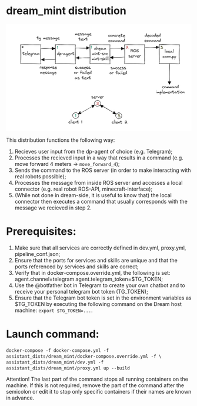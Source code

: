 # dream_mint distribution

![Architecture](architecture.png)

This distribution functions the following way:
1. Recieves user input from the dp-agent of choice (e.g. Telegram);
2. Processes the recieved input in a way that results in a command (e.g. move forward 4 meters -> `move_forward_4`);
3. Sends the command to the ROS server (in order to make interacting with real robots possible);
4. Processes the message from inside ROS server and accesses a local connector (e.g. real robot ROS-API, minecraft-interface);
5. (While not done in dream-side, it is useful to know that) the local connector then executes a command that usually corresponds with the message we recieved in step 2.

# Prerequisites:

1. Make sure that all services are correctly defined in dev.yml, proxy.yml, pipeline_conf.json;
2. Ensure that the ports for services and skills are unique and that the ports referenced by services and skills are correct;
3. Verify that in docker-compose.override.yml, the following is set: agent.channel=telegram agent.telegram_token=$TG_TOKEN;
4. Use the @botfather bot in Telegram to create your own chatbot and to receive your personal telegram bot token (TG_TOKEN);
5. Ensure that the Telegram bot token is set in the environment variables as $TG_TOKEN by executing the following command on the Dream host machine: `export $TG_TOKEN=...`.

# Launch command:

```
docker-compose -f docker-compose.yml -f assistant_dists/dream_mint/docker-compose.override.yml -f \
assistant_dists/dream_mint/dev.yml -f assistant_dists/dream_mint/proxy.yml up --build
```

Attention! The last part of the command stops all running containers on the machine. If this is not required, remove the part of the command after the semicolon or edit it to stop only specific containers if their names are known in advance.